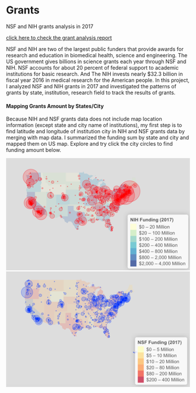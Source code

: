 # Grants
NSF and NIH grants analysis in 2017


[click here to check the grant analysis report](https://xiangmei21.github.io/Grants/)


NSF and NIH are two of the largest public funders that provide awards for research and education in biomedical health, science and engineering. The US government gives billions in science grants each year through NSF and NIH. NSF accounts for about 20 percent of federal support to academic institutions for basic research. And The NIH invests nearly $32.3 billion in fiscal year 2016 in medical research for the American people. In this project, I analyzed NSF and NIH grants in 2017 and investigated the patterns of grants by state, institution, research field to track the results of grants.

#### Mapping Grants Amount by States/City
Because NIH and NSF grants data does not include map location information (except state and city name of institutions), my first step is to find latitude and longitude of institution city in NIH and NSF grants data by merging with map data. I summarized the funding sum by state and city and mapped them on US map. Explore and try click the city circles to find funding amount below.

![fig.1](fig1.png)
![fig.2](fig2.png)
